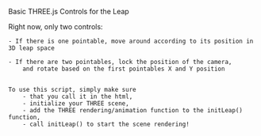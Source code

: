Basic THREE.js Controls for the Leap

Right now, only two controls:
	
	- If there is one pointable, move around according to its position in 3D leap space
	
	- If there are two pointables, lock the position of the camera,
		and rotate based on the first pointables X and Y position
		
		
	To use this script, simply make sure 
		- that you call it in the html, 
		- initialize your THREE scene,
		- add the THREE rendering/animation function to the initLeap() function, 
		- call initLeap() to start the scene rendering!
